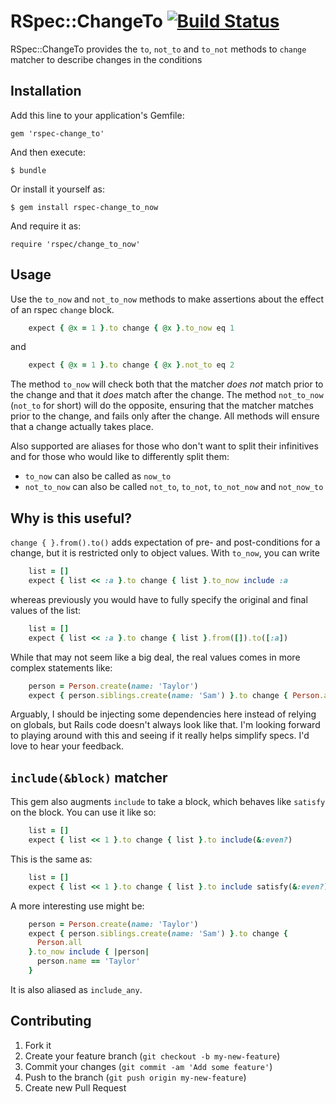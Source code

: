 # RSpec::ChangeTo [![Build Status](https://travis-ci.org/dontfidget/rspec-change_to_now.png)](https://travis-ci.org/dontfidget/rspec-change_to_now)

RSpec::ChangeTo provides the `to`, `not_to` and `to_not` methods to `change` matcher to describe changes in the conditions

## Installation

Add this line to your application's Gemfile:

    gem 'rspec-change_to'

And then execute:

    $ bundle

Or install it yourself as:

    $ gem install rspec-change_to_now

And require it as:

    require 'rspec/change_to_now'

## Usage

Use the `to_now` and `not_to_now` methods to make assertions about the effect of an rspec `change` block.

```ruby
    expect { @x = 1 }.to change { @x }.to_now eq 1
```

and

```ruby
    expect { @x = 1 }.to change { @x }.not_to eq 2
```

The method `to_now` will check both that the matcher *does not* match prior to the change and that it *does* match after the change.  The method `not_to_now` (`not_to` for short) will do the opposite, ensuring that the matcher matches prior to the change, and fails only after the change.  All methods will ensure that a change actually takes place. 

Also supported are aliases for those who don't want to split their infinitives and for those who would like to differently split them:

* `to_now` can also be called as `now_to`
* `not_to_now` can also be called `not_to`, `to_not`, `to_not_now` and `not_now_to` 

## Why is this useful?

`change { }.from().to()` adds expectation of pre- and post-conditions for a change, but it is restricted only to object values.  With `to_now`, you can write

```ruby
    list = []
    expect { list << :a }.to change { list }.to_now include :a
```

 whereas previously you would have to fully specify the original and final values of the list: 

```ruby
    list = []
    expect { list << :a }.to change { list }.from([]).to([:a])
```

While that may not seem like a big deal, the real values comes in more complex statements like:

```ruby
    person = Person.create(name: 'Taylor')
    expect { person.siblings.create(name: 'Sam') }.to change { Person.all.map(&:name) }.to_now include('Taylor')
```

Arguably, I should be injecting some dependencies here instead of relying on globals, but Rails code doesn't always look like that.  I'm looking forward to playing around with this and seeing if it really helps simplify specs.  I'd love to hear your feedback.

## `include(&block)` matcher

This gem also augments `include` to take a block, which behaves like `satisfy` on the block.  You can use it like so:


```ruby
    list = []
    expect { list << 1 }.to change { list }.to include(&:even?)
```

This is the same as:

```ruby
    list = []
    expect { list << 1 }.to change { list }.to include satisfy(&:even?)
```

A more interesting use might be:

```ruby
    person = Person.create(name: 'Taylor')
    expect { person.siblings.create(name: 'Sam') }.to change {
      Person.all
    }.to_now include { |person|
      person.name == 'Taylor'
    }
```

It is also aliased as `include_any`.

## Contributing

1. Fork it
2. Create your feature branch (`git checkout -b my-new-feature`)
3. Commit your changes (`git commit -am 'Add some feature'`)
4. Push to the branch (`git push origin my-new-feature`)
5. Create new Pull Request
